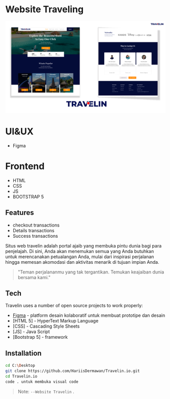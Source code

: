 # Website Traveling

![alt text](https://github.com/HariisDermawan/Travelin.io/blob/main/frontend/img/UI/UI.png?raw=true)






# UI&UX
- Figma

# Frontend
- HTML
- CSS
- JS
- BOOTSTRAP 5

## Features

- checkout transactions
- Details transactions
- Success transactions

Situs web travelin adalah portal ajaib yang membuka pintu dunia bagi para penjelajah. 
Di sini, Anda akan menemukan semua yang Anda butuhkan untuk merencanakan petualangan Anda, 
mulai dari inspirasi perjalanan hingga memesan akomodasi 
dan aktivitas menarik di tujuan impian Anda.

> "Teman perjalananmu yang tak tergantikan. Temukan keajaiban dunia bersama kami."

## Tech

Travelin uses a number of open source projects to work properly:
- [Figma](https://www.figma.com/) - platform desain kolaboratif untuk membuat prototipe dan desain
- [HTML 5] - HyperText Markup Language
- [CSS] - Cascading Style Sheets
- [JS] - Java Script
- [Bootstrap 5] - framework

## Installation
```sh
cd C:\Desktop
git clone https://github.com/HariisDermawan/Travelin.io.git
cd Travelin.io
code . untuk membuka visual code 
```


> Note: `--Website Travelin` .
